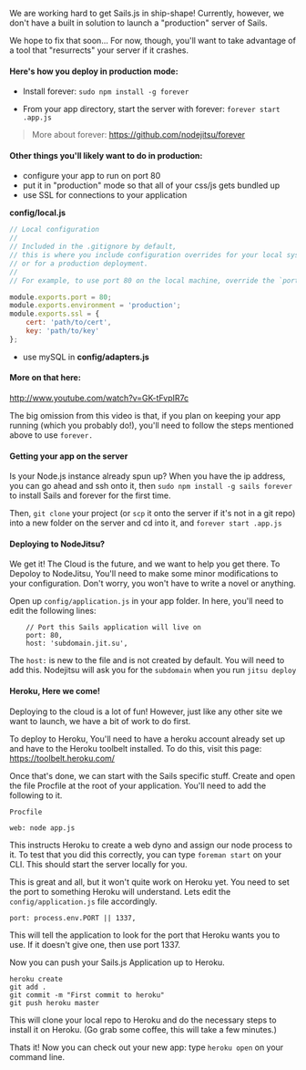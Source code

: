 We are working hard to get Sails.js in ship-shape! Currently, however, we don't have a built in solution to launch a "production" server of Sails.

We hope to fix that soon... For now, though, you'll want to take advantage of a tool that "resurrects" your server if it crashes.  

#### Here's how you deploy in production mode:

+ Install forever: `sudo npm install -g forever`

+ From your app directory, start the server with forever: `forever start .app.js`

> More about forever: https://github.com/nodejitsu/forever

#### Other things you'll likely want to do in production:
+ configure your app to run on port 80 
+ put it in "production" mode so that all of your css/js gets bundled up
+ use SSL for connections to your application

**config/local.js**
```javascript
// Local configuration
// 
// Included in the .gitignore by default,
// this is where you include configuration overrides for your local system
// or for a production deployment.
//
// For example, to use port 80 on the local machine, override the `port` config

module.exports.port = 80;
module.exports.environment = 'production';
module.exports.ssl = {
	cert: 'path/to/cert',
	key: 'path/to/key'
};

```
+ use mySQL in **config/adapters.js**

#### More on that here: 
http://www.youtube.com/watch?v=GK-tFvpIR7c

The big omission from this video is that, if you plan on keeping your app running (which you probably do!), you'll need to follow the steps mentioned above to use `forever.`

#### Getting your app on the server
Is your Node.js instance already spun up?  When you have the ip address, you can go ahead and ssh onto it, then `sudo npm install -g sails forever` to install Sails and forever for the first time.  

Then, `git clone` your project (or `scp` it onto the server if it's not in a git repo) into a new folder on the server and cd into it, and `forever start .app.js`


#### Deploying to NodeJitsu?
We get it! The Cloud is the future, and we want to help you get there.  To Depoloy to NodeJitsu, You'll need to make some minor modifications to your configuration.  Don't worry, you won't have to write a novel or anything.

Open up `config/application.js` in your app folder. In here, you'll need to edit the following lines:

```
	// Port this Sails application will live on
	port: 80,
	host: 'subdomain.jit.su',
```

The `host:` is new to the file and is not created by default.  You will need to add this.  Nodejitsu will ask you for the `subdomain` when you run `jitsu deploy`

#### Heroku, Here we come!
Deploying to the cloud is a lot of fun! However, just like any other site we want to launch, we have a bit of work to do first.

To deploy to Heroku,  You'll need to have a heroku account already set up and have to the Heroku toolbelt installed.  To do this, visit this page: https://toolbelt.heroku.com/

Once that's done, we can start with the Sails specific stuff.  Create and open the file Procfile at the root of your application.  You'll need to add the following to it.

`Procfile`
```
web: node app.js
```
This instructs Heroku to create a web dyno and assign our node process to it.  To test that you did this correctly, you can type `foreman start` on your CLI.  This should start the server locally for you.

This is great and all, but it won't quite work on Heroku yet.  You need to set the port to something Heroku will understand. Lets edit the `config/application.js` file accordingly.

```
port: process.env.PORT || 1337,
```

This will tell the application to look for the port that Heroku wants you to use.  If it doesn't give one, then use port 1337.

Now you can push your Sails.js Application up to Heroku.
```
heroku create
git add .
git commit -m "First commit to heroku"
git push heroku master
```
This will clone your local repo to Heroku and do the necessary steps to install it on Heroku.  (Go grab some coffee, this will take a few minutes.)

Thats it! Now you can check out your new app: type `heroku open` on your command line.